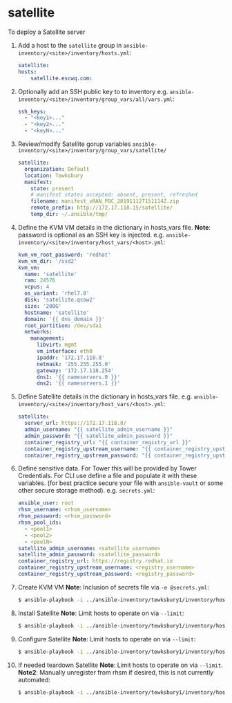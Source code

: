 # satellite

To deploy a Satellite server

1. Add a host to the `satellite` group in `ansible-inventory/<site>/inventory/hosts.yml`:

    ```yml
    satellite:
    hosts:
        satellite.escwq.com:
    ```

2. Optionally add an SSH public key to to inventory e.g. `ansible-inventory/<site>/inventory/group_vars/all/vars.yml`:

    ```yml
    ssh_keys:
      - "<key1>..."
      - "<key2>..."
      - "<keyN>..."
    ````

3. Review/modify Satellite gorup variables `ansible-inventory/<site>/inventory/group_vars/satellite/`

    ```yml
    satellite:
      organization: Default
      location: Tewksbury
      manifest:
        state: present
        # manifest states accepted: absent, present, refreshed
        filename: manifest_vRAN_POC_20191112T151114Z.zip
        remote_prefix: http://172.17.118.15/satellite/
        temp_dir: ~/.ansible/tmp/
    ```

4. Define the KVM VM details in the dictionary in hosts_vars file. **Note**: password is optional as an SSH key is injected. e.g. `ansible-inventory/<site>/inventory/host_vars/<host>.yml`:

    ```yml
    kvm_vm_root_password: 'redhat'
    kvm_vm_dir: '/ssd2'
    kvm_vm:
      name: 'satellite'
      ram: 24576
      vcpus: 4
      os_variant: 'rhel7.8'
      disk: 'satellite.qcow2'
      size: '200G'
      hostname: 'satellite'
      domain: '{{ dns_domain }}'
      root_partition: /dev/sda1
      networks:
        management:
          libvirt: mgmt
          vm_interface: eth0
          ipaddr: '172.17.118.8'
          netmask: '255.255.255.0'
          gateway: '172.17.118.254'
          dns1: '{{ nameservers.0 }}'
          dns2: '{{ nameservers.1 }}'
    ```

5. Define Satellite details in the dictionary in hosts_vars file. e.g. `ansible-inventory/<site>/inventory/host_vars/<host>.yml`:

    ```yml
    satellite:
      server_url: https://172.17.118.8/
      admin_username: "{{ satellite_admin_username }}"
      admin_password: "{{ satellite_admin_password }}"
      container_registry_url: "{{ container_registry_url }}"
      container_registry_upstream_username: "{{ container_registry_upstream_username }}"
      container_registry_upstream_password: "{{ container_registry_upstream_password }}"
    ```

6. Define sensitive data. For Tower this will be provided by Tower Credentials. For CLI use define a file and populate it with these variables. (for best practice secure your file with `ansible-vault` or some other secure storage method). e.g. `secrets.yml`:

    ```yml
    ansible_user: root
    rhsm_username: <rhsm_username>
    rhsm_password: <rhsm_password>
    rhsm_pool_ids:
      - <pool1>
      - <pool2>
      - <poolN>
    satellite_admin_username: <satellite_username>
    satellite_admin_password: <satellite_password>
    container_registry_url: https://registry.redhat.io
    container_registry_upstream_username: <registry_username>
    container_registry_upstream_password: <registry_password>
    ```

7. Create KVM VM **Note**: Inclusion of secrets file via `-e @secrets.yml`:

    ```sh
    $ ansible-playbook -i ../ansible-inventory/tewksbury1/inventory/hosts.yml -e @secrets.yml playbooks/kvm/create/domain_satellite.yml
    ```

8. Install Satellite **Note**: Limit hosts to operate on via `--limit`:

    ```sh
    $ ansible-playbook -i ../ansible-inventory/tewksbury1/inventory/hosts.yml -e @secrets.yml --limit satellite.escwq.com playbooks/satellite/create/install_satellite.yml
    ```

9. Configure Satellite **Note**: Limit hosts to operate on via `--limit`:

    ```sh
    $ ansible-playbook -i ../ansible-inventory/tewksbury1/inventory/hosts.yml -e @secrets.yml --limit satellite.escwq.com playbooks/satellite/create/configure_satellite.yml
    ```

10. If needed teardown Satellite **Note**: Limit hosts to operate on via `--limit`. **Note2**: Manually unregister from rhsm if desired, this is not currently automated:

    ```sh
    $ ansible-playbook -i ../ansible-inventory/tewksbury1/inventory/hosts.yml -e @secrets.yml --limit satellite.escwq.com playbooks/kvm/destroy/domain_satellite.yml
    ```
